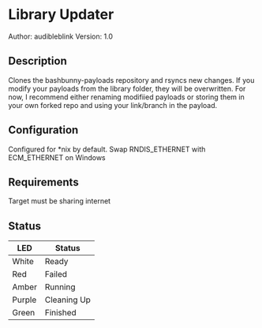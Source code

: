 # Library Updater

Author: audibleblink
Version: 1.0

## Description

Clones the bashbunny-payloads repository and rsyncs new changes.
If you modify your payloads from the library folder, they will be overwritten.
For now, I recommend either renaming modifiied payloads 
or storing them in your own forked repo and using your link/branch in the payload.

## Configuration

Configured for *nix by default. Swap RNDIS_ETHERNET with ECM_ETHERNET on Windows

## Requirements

Target must be sharing internet

## Status

| LED       | Status      |
| --------- | ----------- |
| White     | Ready       |
| Red       | Failed      |
| Amber     | Running     |
| Purple    | Cleaning Up |
| Green     | Finished    |

